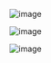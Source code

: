 ![image](https://github.com/user-attachments/assets/0385b708-420e-4982-af35-93ba3706f40e)



![image](https://github.com/user-attachments/assets/61d11e8a-6e09-42f3-9547-d8fbefddf25c)


![image](https://github.com/user-attachments/assets/1d9f8848-b976-4ecc-bd83-7bc55946f464)
